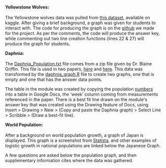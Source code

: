 **Yellowstone Wolves:** <br>  
The Yellowstone wolves data was pulled from [this dataset](https://www.kaggle.com/datasets/nathanbrouwer/yellowstone-wolves), available on kaggle. After giving a brief background, a graph was given for students to interact with. The code for producing the graph is on the [github](https://github.com/bdhayes01/Bioinformatics_Capstone/blob/main/graphs/Population_Growth_Yellowstone_Wolves_Graph) we made for the project. As per the comments, the code will produce the answer key, while commenting out two line creation functions (lines 22 & 27) will produce the graph for students. 

**Daphnia:** <br>  
The [Daphnia_Population.txt](https://github.com/bdhayes01/Bioinformatics_Capstone/blob/main/data/Daphnia_population.txt) file comes from a zip file given by Dr. Blaine Griffin. This file is used in two papers, [here](https://www.nature.com/articles/nature09389) and [here](https://pubmed.ncbi.nlm.nih.gov/19141422/). This data was transformed by the [daphnia_graph.R](https://github.com/bdhayes01/Bioinformatics_Capstone/blob/main/graphs/daphnia_graph.R) file to create two graphs, one that is empty and one that has the answer data points. 

The table in the module was created by copying the population [numbers](https://github.com/bdhayes01/Bioinformatics_Capstone/blob/main/data/Daphnia_population.txt) into a table in Google Docs, the ‘week’ column coming from measurements referenced in the paper. There is a best fit line drawn on the module's answer key that was created using the Drawing feature of Docs, using Insert > Drawing > New > (Copy and paste the Daphnia graph) > Select Line > Scribble > (Draw a best-fit line).

**World Population:** <br>  
After a background on world population growth, a graph of Japan is displayed. This graph is a screenshot from [Statista](https://www.statista.com/statistics/1066956/population-japan-historical/), and other examples of logistic growth in national populations are linked below the Japanese Graph. 

A few questions are asked below the population graph, and then supplementary information cites where the data was gathered.
